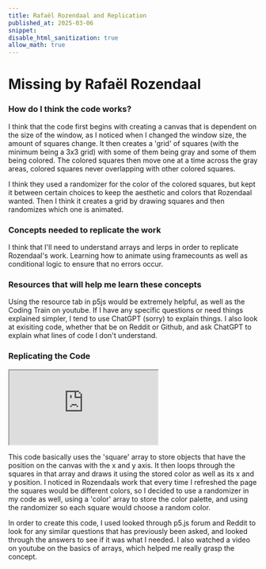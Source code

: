 ```yaml
---
title: Rafaël Rozendaal and Replication
published_at: 2025-03-06
snippet:
disable_html_sanitization: true
allow_math: true
---
```


# Missing by Rafaël Rozendaal

### How do I think the code works?

I think that the code first begins with creating a canvas that is dependent on the size of the window, as I noticed when I changed the window size, the amount of squares change. It then creates a 'grid' of squares (with the minimum being a 3x3 grid) with some of them being gray and some of them being colored. The colored squares then move one at a time across the gray areas, colored squares never overlapping with other colored squares.

I think they used a randomizer for the color of the colored squares, but kept it between certain choices to keep the aesthetic and colors that Rozendaal wanted. Then I think it creates a grid by drawing squares and then randomizes which one is animated.

### Concepts needed to replicate the work

I think that I'll need to understand arrays and lerps in order to replicate Rozendaal's work. Learning how to animate using framecounts as well as conditional logic to ensure that no errors occur.

### Resources that will help me learn these concepts

Using the resource tab in p5js would be extremely helpful, as well as the Coding Train on youtube. If I have any specific questions or need things explained simpler, I tend to use ChatGPT (sorry) to explain things. I also look at exisiting code, whether that be on Reddit or Github, and ask ChatGPT to explain what lines of code I don't understand.

### Replicating the Code

<iframe id="Array" src="https://editor.p5js.org/yeahlia/sketches/M95TcrHh5"></iframe>

<script type="module">

    const iframe  = document.getElementById (`Array`)
    iframe.width  = iframe.parentNode.scrollWidth
    iframe.height = iframe.width 

</script>

This code basically uses the 'square' array to store objects that have the position on the canvas with the x and y axis. It then loops through the squares in that array and draws it using the stored color as well as its x and y position. I noticed in Rozendaals work that every time I refreshed the page the squares would be different colors, so I decided to use a randomizer in my code as well, using a 'color' array to store the color palette, and using the randomizer so each square would choose a random color.

In order to create this code, I used looked through p5.js forum and Reddit to look for any similar questions that has previously been asked, and looked through the answers to see if it was what I needed. I also watched a video on youtube on the basics of arrays, which helped me really grasp the concept.
